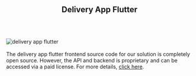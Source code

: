 <h2 style="text-align:center">Delivery App Flutter</h2><br/><br/>

![delivery app flutter](https://admin.ninjascode.com/wp-content/uploads/2025/repoImages/lambert/Delivery%20App%20Flutter.webp) <br/><br/>The delivery app flutter frontend source code for our solution is completely open source. However, the API and backend is proprietary and can be accessed via a paid license. For more details, <a href="https://enatega.com/?utm_source=github&utm_medium=repo&utm_campaign=lambert-delivery-app-flutter" target="_blank">click here</a>.
